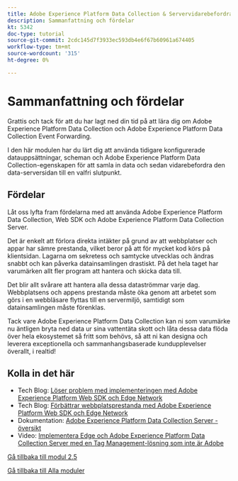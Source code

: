 ```yaml
---
title: Adobe Experience Platform Data Collection & Servervidarebefordran i realtid - Sammanfattning och fördelar
description: Sammanfattning och fördelar
kt: 5342
doc-type: tutorial
source-git-commit: 2cdc145d7f3933ec593db4e6f67b60961a674405
workflow-type: tm+mt
source-wordcount: '315'
ht-degree: 0%

---
```


# Sammanfattning och fördelar

Grattis och tack för att du har lagt ned din tid på att lära dig om Adobe Experience Platform Data Collection och Adobe Experience Platform Data Collection Event Forwarding.

I den här modulen har du lärt dig att använda tidigare konfigurerade datauppsättningar, scheman och Adobe Experience Platform Data Collection-egenskapen för att samla in data och sedan vidarebefordra den data-serversidan till en valfri slutpunkt.

## Fördelar

Låt oss lyfta fram fördelarna med att använda Adobe Experience Platform Data Collection, Web SDK och Adobe Experience Platform Data Collection Server.

Det är enkelt att förlora direkta intäkter på grund av att webbplatser och appar har sämre prestanda, vilket beror på att för mycket kod körs på klientsidan. Lagarna om sekretess och samtycke utvecklas och ändras snabbt och kan påverka datainsamlingen drastiskt. På det hela taget har varumärken allt fler program att hantera och skicka data till.

Det blir allt svårare att hantera alla dessa dataströmmar varje dag. Webbplatsens och appens prestanda måste öka genom att arbetet som görs i en webbläsare flyttas till en servermiljö, samtidigt som datainsamlingen måste förenklas.

Tack vare Adobe Experience Platform Data Collection kan ni som varumärke nu äntligen bryta ned data ur sina vattentäta skott och låta dessa data flöda över hela ekosystemet så fritt som behövs, så att ni kan designa och leverera exceptionella och sammanhangsbaserade kundupplevelser överallt, i realtid!

## Kolla in det här

- Tech Blog: [Löser problem med implementeringen med Adobe Experience Platform Web SDK och Edge Network](https://medium.com/adobetech/solving-implementation-pain-points-with-adobe-experience-platform-web-sdk-and-edge-network-880b635e6819)
- Tech Blog: [Förbättrar webbplatsprestanda med Adobe Experience Platform Web SDK och Edge Network](https://medium.com/adobetech/boosting-website-performance-with-adobe-experience-platform-web-sdk-and-edge-network-329fcf70fdf9)
- Dokumentation: [Adobe Experience Platform Data Collection Server - översikt](https://experienceleague.adobe.com/docs/experience-platform/tags/event-forwarding/overview.html?lang=en#server-side-info)
- Video: [Implementera Edge och Adobe Experience Platform Data Collection Server med en Tag Management-lösning som inte är Adobe](https://video.tv.adobe.com/v/331986?quality=12&learn=on)

[Gå tillbaka till modul 2.5](./aep-data-collection-ssf.md)

[Gå tillbaka till Alla moduler](./../../../overview.md)
